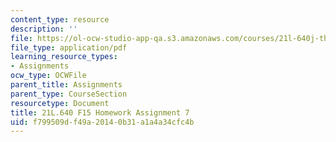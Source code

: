 ```yaml
---
content_type: resource
description: ''
file: https://ol-ocw-studio-app-qa.s3.amazonaws.com/courses/21l-640j-the-new-spain-1977-present-fall-2015/f799509df49a20140b31a1a4a34cfc4b_MIT21L_640JF15_HW_ses7.pdf
file_type: application/pdf
learning_resource_types:
- Assignments
ocw_type: OCWFile
parent_title: Assignments
parent_type: CourseSection
resourcetype: Document
title: 21L.640 F15 Homework Assignment 7
uid: f799509d-f49a-2014-0b31-a1a4a34cfc4b
---
```


